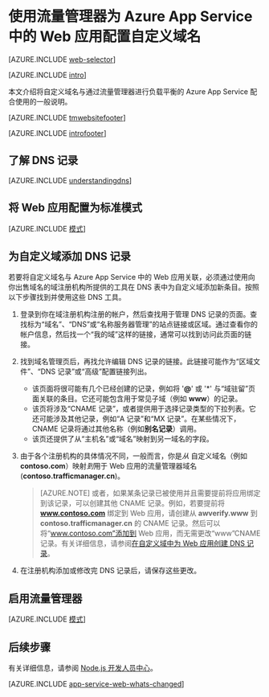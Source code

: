 <properties
	pageTitle="为 Azure App Service 中使用流量管理器进行负载平衡的 Web 应用配置自定义域名。"
	description="为 Azure App Service 中包含流量管理器（用于负载平衡）的 Web 应用使用自定义域名。"
	services="app-service\web"
	documentationCenter=""
	authors="rmcmurray"
	manager="wpickett"
	editor=""/>  


<tags
	ms.service="app-service-web"
	ms.workload="web"
	ms.tgt_pltfrm="na"
	ms.devlang="na"
	ms.topic="article"
	ms.date="09/20/2016"
	wacn.date=""
	ms.author="robmcm"/>

# 使用流量管理器为 Azure App Service 中的 Web 应用配置自定义域名

[AZURE.INCLUDE [web-selector](../../includes/websites-custom-domain-selector.md)]

[AZURE.INCLUDE [intro](../../includes/custom-dns-web-site-intro-traffic-manager.md)]

本文介绍将自定义域名与通过流量管理器进行负载平衡的 Azure App Service 配合使用的一般说明。

[AZURE.INCLUDE [tmwebsitefooter](../../includes/custom-dns-web-site-traffic-manager-notes.md)]

[AZURE.INCLUDE [introfooter](../../includes/custom-dns-web-site-intro-notes.md)]

## <a name="understanding-records"></a>了解 DNS 记录

[AZURE.INCLUDE [understandingdns](../../includes/custom-dns-web-site-understanding-dns-traffic-manager.md)]

## <a name="bkmk_configsharedmode"></a>将 Web 应用配置为标准模式

[AZURE.INCLUDE [模式](../../includes/custom-dns-web-site-modes-traffic-manager.md)]

## <a name="bkmk_configurecname"></a>为自定义域添加 DNS 记录

若要将自定义域名与 Azure App Service 中的 Web 应用关联，必须通过使用向你出售域名的域注册机构所提供的工具在 DNS 表中为自定义域添加新条目。按照以下步骤找到并使用这些 DNS 工具。

1. 登录到你在域注册机构注册的帐户，然后查找用于管理 DNS 记录的页面。查找标为“域名”、“DNS”或“名称服务器管理”的站点链接或区域。通过查看你的帐户信息，然后找一个“我的域”这样的链接，通常可以找到访问此页面的链接。

1. 找到域名管理页后，再找允许编辑 DNS 记录的链接。此链接可能作为“区域文件”、“DNS 记录”或“高级”配置链接列出。

	* 该页面将很可能有几个已经创建的记录，例如将 '**@**' 或 '*' 与“域驻留”页面关联的条目。它还可能包含用于常见子域（例如 **www**）的记录。
	* 该页将涉及“CNAME 记录”，或者提供用于选择记录类型的下拉列表。它还可能涉及其他记录，例如“A 记录”和“MX 记录”。在某些情况下，CNAME 记录将通过其他名称（例如**别名记录**）调用。
	* 该页还提供了从“主机名”或“域名”映射到另一域名的字段。

1. 由于各个注册机构的具体情况不同，一般而言，你是*从* 自定义域名（例如 **contoso.com**）映射*到*用于 Web 应用的流量管理器域名 (**contoso.trafficmanager.cn**)。

    > [AZURE.NOTE] 或者，如果某条记录已被使用并且需要提前将应用绑定到该记录，可以创建其他 CNAME 记录。例如，若要提前将 **www.contoso.com** 绑定到 Web 应用，请创建从 **awverify.www** 到 **contoso.trafficmanager.cn** 的 CNAME 记录。然后可以将“www.contoso.com”添加到 Web 应用，而无需更改“www”CNAME 记录。有关详细信息，请参阅[在自定义域中为 Web 应用创建 DNS 记录][CREATEDNS]。

1. 在注册机构添加或修改完 DNS 记录后，请保存这些更改。

## <a name="enabledomain"></a>启用流量管理器

[AZURE.INCLUDE [模式](../../includes/custom-dns-web-site-enable-on-traffic-manager.md)]

## 后续步骤

有关详细信息，请参阅 [Node.js 开发人员中心](/develop/nodejs/)。

[AZURE.INCLUDE [app-service-web-whats-changed](../../includes/app-service-web-whats-changed.md)]

<!-- URL List -->


[CREATEDNS]: /documentation/articles/dns-web-sites-custom-domain/

<!---HONumber=Mooncake_Quality_Review_1118_2016-->